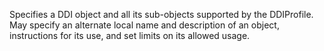 Specifies a DDI object and all its sub-objects supported by the DDIProfile. May specify an alternate local name and description of an object, instructions for its use, and set limits on its allowed usage.